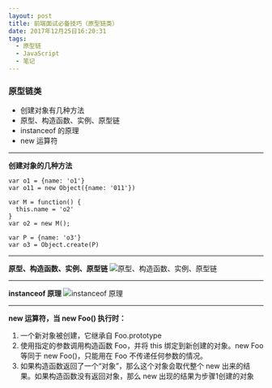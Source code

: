 ```yaml
---
layout: post
title: 前端面试必备技巧（原型链类）
date: 2017年12月25日16:20:31
tags:
  - 原型链
  - JavaScript
  - 笔记
---
```


### 原型链类
- 创建对象有几种方法
- 原型、构造函数、实例、原型链
- instanceof 的原理
- new 运算符

---

**创建对象的几种方法**
```
var o1 = {name: 'o1'}
var o11 = new Object({name: '011'})
```
```
var M = function() {
  this.name = 'o2'
}
var o2 = new M();
```
```
var P = {name: 'o3'}
var o3 = Object.create(P)
```
<!-- more -->

---

**原型、构造函数、实例、原型链**
![原型、构造函数、实例、原型链](/assets/imgs/prototype.png)

---

**instanceof 原理**
![instanceof 原理](/assets/imgs/instanceof.png)

---

**new 运算符，当 new Foo() 执行时：**
1. 一个新对象被创建，它继承自 Foo.prototype
2. 使用指定的参数调用构造函数 Foo，并将 this 绑定到新创建的对象。new Foo 等同于 new Foo()，只能用在 Foo 不传递任何参数的情况。
3. 如果构造函数返回了一个“对象”，那么这个对象会取代整个 new 出来的结果。如果构造函数没有返回对象，那么 new 出现的结果为步骤1创建的对象
